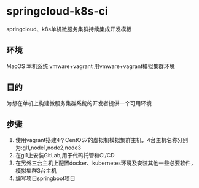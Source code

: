 # springcloud-k8s-ci
springcloud、k8s单机微服务集群持续集成开发模板

## 环境
MacOS           本机系统
vmware+vagrant  用vmware+vagrant模拟集群环境

## 目的
为想在单机上构建微服务集群系统的开发者提供一个可用环境

## 步骤
1. 使用vagrant搭建4个CentOS7的虚拟机模拟集群主机，4台主机名称分别为:gl1,node1,node2,node3
2. 在gl1上安装GitLab,用于代码托管和CI/CD
2. 在另外三台主机上配置docker、kubernetes环境及安装其他一些必要软件，模拟集群3台主机
3. 编写项目springboot项目
